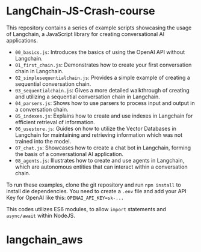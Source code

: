 # LangChain-JS-Crash-course

This repository contains a series of example scripts showcasing the usage of Langchain, a JavaScript library for creating conversational AI applications.

- `00_basics.js`: Introduces the basics of using the OpenAI API without Langchain.
- `01_first_chain.js`: Demonstrates how to create your first conversation chain in Langchain.
- `02_simplesequentialchain.js`: Provides a simple example of creating a sequential conversation chain.
- `03_sequentialchain.js`: Gives a more detailed walkthrough of creating and utilizing a sequential conversation chain in Langchain.
- `04_parsers.js`: Shows how to use parsers to process input and output in a conversation chain.
- `05_indexes.js`: Explains how to create and use indexes in Langchain for efficient retrieval of information.
- `06_usestore.js`: Guides on how to utilize the Vector Databases in Langchain for maintaining and retrieving information which was not trained into the model.
- `07_chat.js`: Showcases how to create a chat bot in Langchain, forming the basis of a conversational AI application.
- `08_agents.js`: Illustrates how to create and use agents in Langchain, which are autonomous entities that can interact within a conversation chain.

To run these examples, clone the git repository and run `npm install` to install die dependencies.
You need to create a `.env` file and add your API Key for OpenAI like this: `OPENAI_API_KEY=sk-...`

This codes utilizes ES6 modules, to allow `import` statements and `async/await` within NodeJS.
# langchain_aws
